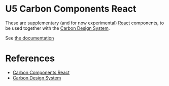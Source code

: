 # U5 Carbon Components React

These are supplementary (and for now experimental)
[React](https://reactjs.org/)
components, to be used together with the
[Carbon Design System](https://www.carbondesignsystem.com).

See [the documentation](https://uber5.github.io/admin-components-carbon/)

# References

- [Carbon Components React](https://github.com/carbon-design-system/carbon/tree/master/packages/react)
- [Carbon Design System](https://www.carbondesignsystem.com)
